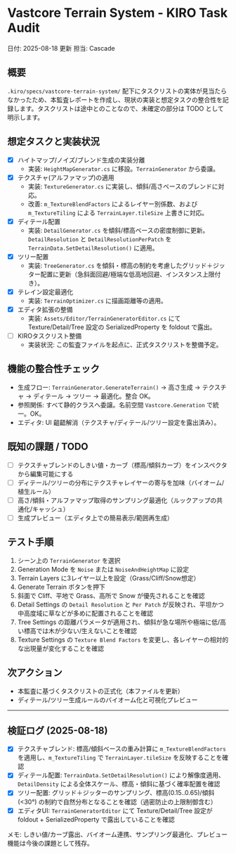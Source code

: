 # Vastcore Terrain System - KIRO Task Audit

日付: 2025-08-18 更新
担当: Cascade

## 概要
`.kiro/specs/vastcore-terrain-system/` 配下にタスクリストの実体が見当たらなかったため、本監査レポートを作成し、現状の実装と想定タスクの整合性を記録します。タスクリストは途中とのことなので、未確定の部分は TODO として明示します。

## 想定タスクと実装状況
- [x] ハイトマップ/ノイズ/ブレンド生成の実装分離
  - 実装: `HeightMapGenerator.cs` に移設。`TerrainGenerator` から委譲。
- [x] テクスチャ(アルファマップ)の適用
  - 実装: `TextureGenerator.cs` に実装し、傾斜/高さベースのブレンドに対応。
  - 改善: `m_TextureBlendFactors` によるレイヤー別係数、および `m_TextureTiling` による `TerrainLayer.tileSize` 上書きに対応。
- [x] ディテール配置
  - 実装: `DetailGenerator.cs` を傾斜/標高ベースの密度制御に更新。`DetailResolution` と `DetailResolutionPerPatch` を `TerrainData.SetDetailResolution()` に適用。
- [x] ツリー配置
  - 実装: `TreeGenerator.cs` を傾斜・標高の制約を考慮したグリッド＋ジッター配置に更新（急斜面回避/極端な低高地回避、インスタンス上限付き）。
- [x] テレイン設定最適化
  - 実装: `TerrainOptimizer.cs` に描画距離等の適用。
- [x] エディタ拡張の整備
  - 実装: `Assets/Editor/TerrainGeneratorEditor.cs` にて Texture/Detail/Tree 設定の SerializedProperty を foldout で露出。
- [ ] KIROタスクリスト整備
  - 実装状況: この監査ファイルを起点に、正式タスクリストを整備予定。

## 機能の整合性チェック
- 生成フロー: `TerrainGenerator.GenerateTerrain()` → 高さ生成 → テクスチャ → ディテール → ツリー → 最適化。整合 OK。
- 参照関係: すべて静的クラスへ委譲。名前空間 `Vastcore.Generation` で統一。OK。
- エディタ: UI 齟齬解消（テクスチャ/ディテール/ツリー設定を露出済み）。

## 既知の課題 / TODO
- [ ] テクスチャブレンドのしきい値・カーブ（標高/傾斜カーブ）をインスペクタから編集可能にする
- [ ] ディテール/ツリーの分布にテクスチャレイヤーの寄与を加味（バイオーム/植生ルール）
- [ ] 高さ/傾斜・アルファマップ取得のサンプリング最適化（ルックアップの共通化/キャッシュ）
- [ ] 生成プレビュー（エディタ上での簡易表示/範囲再生成）

## テスト手順
1. シーン上の `TerrainGenerator` を選択
2. Generation Mode を `Noise` または `NoiseAndHeightMap` に設定
3. Terrain Layers に3レイヤー以上を設定（Grass/Cliff/Snow想定）
4. Generate Terrain ボタンを押下
5. 斜面で Cliff、平地で Grass、高所で Snow が優先されることを確認
6. Detail Settings の `Detail Resolution` と `Per Patch` が反映され、平坦かつ中高度域に草などが多めに配置されることを確認
7. Tree Settings の距離パラメータが適用され、傾斜が急な場所や極端に低/高い標高では木が少ない/生えないことを確認
8. Texture Settings の `Texture Blend Factors` を変更し、各レイヤーの相対的な出現量が変化することを確認

## 次アクション
- 本監査に基づくタスクリストの正式化（本ファイルを更新）
 - ディテール/ツリー生成ルールのバイオーム化と可視化プレビュー

---

## 検証ログ (2025-08-18)
- [x] テクスチャブレンド: 標高/傾斜ベースの重み計算に `m_TextureBlendFactors` を適用し、`m_TextureTiling` で `TerrainLayer.tileSize` を反映することを確認
- [x] ディテール配置: `TerrainData.SetDetailResolution()` により解像度適用、`DetailDensity` による全体スケール、標高・傾斜に基づく確率配置を確認
- [x] ツリー配置: グリッド＋ジッターのサンプリング、標高(0.15..0.65)/傾斜(<30°) の制約で自然分布となることを確認（過密防止の上限制御含む）
- [x] エディタUI: `TerrainGeneratorEditor` にて Texture/Detail/Tree 設定が foldout + SerializedProperty で露出していることを確認

メモ: しきい値/カーブ露出、バイオーム連携、サンプリング最適化、プレビュー機能は今後の課題として残存。
